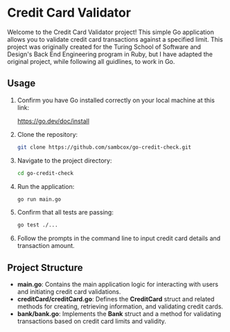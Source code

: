 # Credit Card Validator

Welcome to the Credit Card Validator project! This simple Go application allows you to validate credit card transactions against a specified limit. This project was originally created for the Turing School of Software and Design's Back End Engineering program in Ruby, but I have adapted the original project, while following all guidlines, to work in Go.

## Usage

1. Confirm you have Go installed correctly on your local machine at this link:

    https://go.dev/doc/install

1. Clone the repository:

    ```bash
    git clone https://github.com/sambcox/go-credit-check.git
    ```

1. Navigate to the project directory:

    ```bash
    cd go-credit-check
    ```

1. Run the application:

    ```bash
    go run main.go
    ```

1. Confirm that all tests are passing:

    ```bash
    go test ./...
    ```

1. Follow the prompts in the command line to input credit card details and transaction amount.


## Project Structure

* **main.go**: Contains the main application logic for interacting with users and initiating credit card validations.
* **creditCard/creditCard.go**: Defines the **CreditCard** struct and related methods for creating, retrieving information, and validating credit cards.
* **bank/bank.go**: Implements the **Bank** struct and a method for validating transactions based on credit card limits and validity.